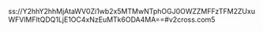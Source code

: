 ss://Y2hhY2hhMjAtaWV0Zi1wb2x5MTMwNTphOGJ0OWZZMFFzTFM2ZUxuWFVlMFltQDQ1LjE1OC4xNzEuMTk6ODA4MA==#v2cross.com5